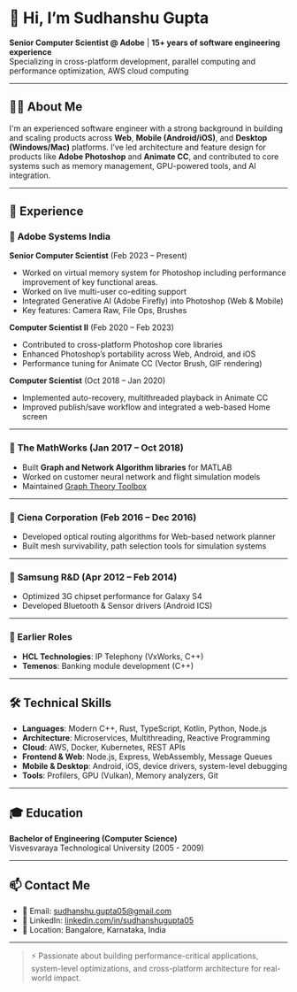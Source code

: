 # 👋 Hi, I’m Sudhanshu Gupta

**Senior Computer Scientist @ Adobe** | **15+ years of software engineering experience**  
Specializing in cross-platform development, parallel computing and performance optimization, AWS cloud computing

---

## 🧑‍💻 About Me

I'm an experienced software engineer with a strong background in building and scaling products across **Web**, **Mobile (Android/iOS)**, and **Desktop (Windows/Mac)** platforms. I’ve led architecture and feature design for products like **Adobe Photoshop** and **Animate CC**, and contributed to core systems such as memory management, GPU-powered tools, and AI integration.

---

## 💼 Experience

### 🔹 **Adobe Systems India**  
**Senior Computer Scientist** (Feb 2023 – Present)  
- Worked on virtual memory system for Photoshop including performance improvement of key functional areas.
- Worked on live multi-user co-editing support
- Integrated Generative AI (Adobe Firefly) into Photoshop (Web & Mobile)
- Key features: Camera Raw, File Ops, Brushes

**Computer Scientist II** (Feb 2020 – Feb 2023)  
- Contributed to cross-platform Photoshop core libraries  
- Enhanced Photoshop’s portability across Web, Android, and iOS  
- Performance tuning for Animate CC (Vector Brush, GIF rendering)

**Computer Scientist** (Oct 2018 – Jan 2020)  
- Implemented auto-recovery, multithreaded playback in Animate CC  
- Improved publish/save workflow and integrated a web-based Home screen

---

### 🔹 **The MathWorks** (Jan 2017 – Oct 2018)  
- Built **Graph and Network Algorithm libraries** for MATLAB  
- Worked on customer neural network and flight simulation models  
- Maintained [Graph Theory Toolbox](https://in.mathworks.com/matlabcentral/fileexchange/4266-grtheory-graph-theory-toolbox)

---

### 🔹 **Ciena Corporation** (Feb 2016 – Dec 2016)  
- Developed optical routing algorithms for Web-based network planner  
- Built mesh survivability, path selection tools for simulation systems

---

### 🔹 **Samsung R&D** (Apr 2012 – Feb 2014)  
- Optimized 3G chipset performance for Galaxy S4  
- Developed Bluetooth & Sensor drivers (Android ICS)

---

### 🔹 Earlier Roles  
- **HCL Technologies**: IP Telephony (VxWorks, C++)  
- **Temenos**: Banking module development (C++)

---

## 🛠️ Technical Skills

- **Languages**: Modern C++, Rust, TypeScript, Kotlin, Python, Node.js  
- **Architecture**: Microservices, Multithreading, Reactive Programming  
- **Cloud**: AWS, Docker, Kubernetes, REST APIs  
- **Frontend & Web**: Node.js, Express, WebAssembly, Message Queues  
- **Mobile & Desktop**: Android, iOS, device drivers, system-level debugging  
- **Tools**: Profilers, GPU (Vulkan), Memory analyzers, Git

---

## 🎓 Education

**Bachelor of Engineering (Computer Science)**  
Visvesvaraya Technological University (2005 - 2009)

---

## 📫 Contact Me

- 📧 Email: [sudhanshu.gupta05@gmail.com](mailto:sudhanshu.gupta05@gmail.com)  
- 💼 LinkedIn: [linkedin.com/in/sudhanshugupta05](https://linkedin.com/in/sudhanshugupta05)  
- 📍 Location: Bangalore, Karnataka, India  

---

> ⚡ Passionate about building performance-critical applications, system-level optimizations, and cross-platform architecture for real-world impact.
